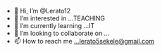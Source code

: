- 👋 Hi, I’m @Lerato12
- 👀 I’m interested in ...TEACHING
- 🌱 I’m currently learning ...IT
- 💞️ I’m looking to collaborate on ...
- 📫 How to reach me ...lerato5sekele@gmail.com

<!---
Lerato12/Lerato12 is a ✨ special ✨ repository because its `README.md` (this file) appears on your GitHub profile.
You can click the Preview link to take a look at your changes.
--->
